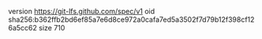 version https://git-lfs.github.com/spec/v1
oid sha256:b362ffb2bd6ef85a7e6d8ce972a0cafa7ed5a3502f7d79b12f398cf126a5cc62
size 710
